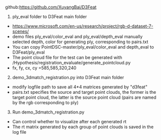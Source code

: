 github:https://github.com/XuyangBai/D3Feat
1. ply_eval folder to D3Feat main folder
  * https://www.microsoft.com/en-us/research/project/rgb-d-dataset-7-scenes/
  * demo files ply_eval/color_eval and ply_eval/depth_eval manually selected depth, color for generating ply, corresponding to pairs.txt
  * You can copy PointDSC-master/ply_eval/color_eval and depth_eval to D3Feat/ply_eval
  * The point cloud file for the test can be generated with /Hypothesis/registration_evaluate/generate_pointcloud.py
  * fx, fy, cx, cy =585,585,320,240
2. demo_3dmatch_registration.py into D3Feat main folder
  * modify logfile path to save all 4*4 matrices generated by "d3feat"
  * pairs.txt specifies the source and target point clouds, the former is the target point cloud, the latter is the source point cloud (pairs are named by the rgb corresponding to ply)
3. Run demo_3dmatch_registration.py
  * Can control whether to visualize after each generated rt
  * The rt matrix generated by each group of point clouds is saved in the log file